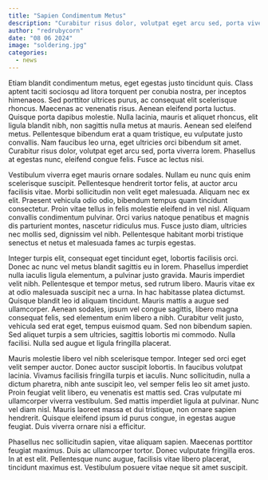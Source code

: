 ```yaml
---
title: "Sapien Condimentum Metus"
description: "Curabitur risus dolor, volutpat eget arcu sed, porta viverra lorem."
author: "redrubycorn"
date: "08 06 2024"
image: "soldering.jpg"
categories:
  - news
---
```


Etiam blandit condimentum metus, eget egestas justo tincidunt quis. Class aptent taciti sociosqu ad litora torquent per conubia nostra, per inceptos himenaeos. Sed porttitor ultrices purus, ac consequat elit scelerisque rhoncus. Maecenas ac venenatis risus. Aenean eleifend porta luctus. Quisque porta dapibus molestie. Nulla lacinia, mauris et aliquet rhoncus, elit ligula blandit nibh, non sagittis nulla metus at mauris. Aenean sed eleifend metus. Pellentesque bibendum erat a quam tristique, eu vulputate justo convallis. Nam faucibus leo urna, eget ultricies orci bibendum sit amet. Curabitur risus dolor, volutpat eget arcu sed, porta viverra lorem. Phasellus at egestas nunc, eleifend congue felis. Fusce ac lectus nisi.

Vestibulum viverra eget mauris ornare sodales. Nullam eu nunc quis enim scelerisque suscipit. Pellentesque hendrerit tortor felis, at auctor arcu facilisis vitae. Morbi sollicitudin non velit eget malesuada. Aliquam nec ex elit. Praesent vehicula odio odio, bibendum tempus quam tincidunt consectetur. Proin vitae tellus in felis molestie eleifend in vel nisl. Aliquam convallis condimentum pulvinar. Orci varius natoque penatibus et magnis dis parturient montes, nascetur ridiculus mus. Fusce justo diam, ultricies nec mollis sed, dignissim vel nibh. Pellentesque habitant morbi tristique senectus et netus et malesuada fames ac turpis egestas.

Integer turpis elit, consequat eget tincidunt eget, lobortis facilisis orci. Donec ac nunc vel metus blandit sagittis eu in lorem. Phasellus imperdiet nulla iaculis ligula elementum, a pulvinar justo gravida. Mauris imperdiet velit nibh. Pellentesque et tempor metus, sed rutrum libero. Mauris vitae ex at odio malesuada suscipit nec a urna. In hac habitasse platea dictumst. Quisque blandit leo id aliquam tincidunt. Mauris mattis a augue sed ullamcorper. Aenean sodales, ipsum vel congue sagittis, libero magna consequat felis, sed elementum enim libero a nibh. Curabitur velit justo, vehicula sed erat eget, tempus euismod quam. Sed non bibendum sapien. Sed aliquet turpis a sem ultricies, sagittis lobortis mi commodo. Nulla facilisi. Nulla sed augue et ligula fringilla placerat.

Mauris molestie libero vel nibh scelerisque tempor. Integer sed orci eget velit semper auctor. Donec auctor suscipit lobortis. In faucibus volutpat lacinia. Vivamus facilisis fringilla turpis et iaculis. Nunc sollicitudin, nulla a dictum pharetra, nibh ante suscipit leo, vel semper felis leo sit amet justo. Proin feugiat velit libero, eu venenatis est mattis sed. Cras vulputate mi ullamcorper viverra vestibulum. Sed mattis imperdiet ligula at pulvinar. Nunc vel diam nisl. Mauris laoreet massa et dui tristique, non ornare sapien hendrerit. Quisque eleifend ipsum id purus congue, in egestas augue feugiat. Duis viverra ornare nisi a efficitur.

Phasellus nec sollicitudin sapien, vitae aliquam sapien. Maecenas porttitor feugiat maximus. Duis ac ullamcorper tortor. Donec vulputate fringilla eros. In at est elit. Pellentesque nunc augue, facilisis vitae libero placerat, tincidunt maximus est. Vestibulum posuere vitae neque sit amet suscipit.